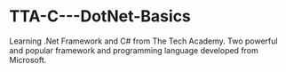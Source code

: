 # TTA-C---DotNet-Basics
Learning .Net Framework and C# from The Tech Academy. Two powerful and popular framework and programming language developed from Microsoft.
